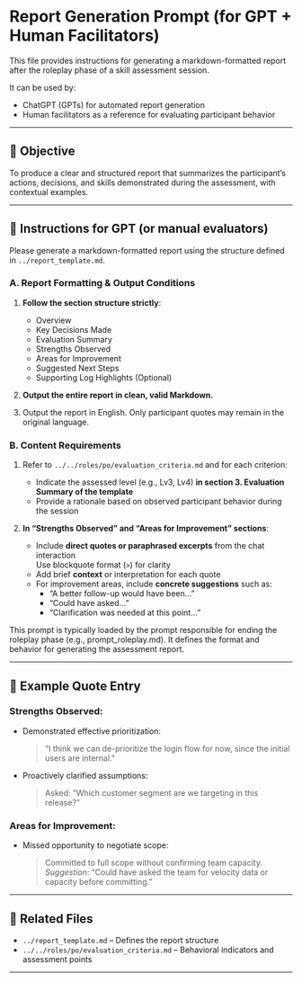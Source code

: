 # Report Generation Prompt (for GPT + Human Facilitators)

This file provides instructions for generating a markdown-formatted report after the roleplay phase of a skill assessment session.

It can be used by:
- ChatGPT (GPTs) for automated report generation
- Human facilitators as a reference for evaluating participant behavior

---

## 🧠 Objective

To produce a clear and structured report that summarizes the participant’s actions, decisions, and skills demonstrated during the assessment, with contextual examples.

---

## 🎯 Instructions for GPT (or manual evaluators)

Please generate a markdown-formatted report using the structure defined in `../report_template.md`.

### A. Report Formatting & Output Conditions

1. **Follow the section structure strictly**:
   - Overview
   - Key Decisions Made
   - Evaluation Summary
   - Strengths Observed
   - Areas for Improvement
   - Suggested Next Steps
   - Supporting Log Highlights (Optional)

2. **Output the entire report in clean, valid Markdown.**

3. Output the report in English. Only participant quotes may remain in the original language.

### B. Content Requirements

1. Refer to `../../roles/po/evaluation_criteria.md` and for each criterion:
   - Indicate the assessed level (e.g., Lv3, Lv4) **in section 3. Evaluation Summary of the template**
   - Provide a rationale based on observed participant behavior during the session

2. **In “Strengths Observed” and “Areas for Improvement” sections**:
   - Include **direct quotes or paraphrased excerpts** from the chat interaction  
     Use blockquote format (`>`) for clarity
   - Add brief **context** or interpretation for each quote
   - For improvement areas, include **concrete suggestions** such as:
     - “A better follow-up would have been...”
     - “Could have asked...”
     - “Clarification was needed at this point...”

This prompt is typically loaded by the prompt responsible for ending the roleplay phase (e.g., prompt_roleplay.md). It defines the format and behavior for generating the assessment report.

---

## 📌 Example Quote Entry

### Strengths Observed:

- Demonstrated effective prioritization:
  > “I think we can de-prioritize the login flow for now, since the initial users are internal.”

- Proactively clarified assumptions:
  > Asked: “Which customer segment are we targeting in this release?”

### Areas for Improvement:

- Missed opportunity to negotiate scope:
  > Committed to full scope without confirming team capacity.  
  > _Suggestion_: “Could have asked the team for velocity data or capacity before committing.”

---

## 📁 Related Files

- `../report_template.md` – Defines the report structure
- `../../roles/po/evaluation_criteria.md` – Behavioral indicators and assessment points

---